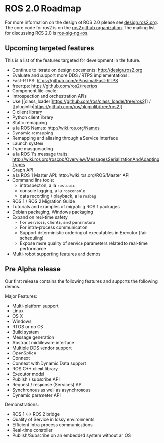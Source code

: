 # ROS 2.0 Roadmap

For more information on the design of ROS 2.0 please see [design.ros2.org](http://design.ros2.org).
The core code for ros2 is on the [ros2 github organization](https://github.com/ros2).
The mailing list for discussing ROS 2.0 is [ros-sig-ng-ros](https://groups.google.com/d/forum/ros-sig-ng-ros).

## Upcoming targeted features

This is a list of the features targeted for development in the future.

- Continue to iterate on design documents: http://design.ros2.org
- Evaluate and support more DDS / RTPS implementations:
 - Fast-RTPS: https://github.com/eProsima/Fast-RTPS
 - freertps: https://github.com/ros2/freertps
- Component life-cycle:
 - Introspection and orchestration APIs
- Use [[class_loader|https://github.com/ros/class_loader/tree/ros2]] / [[pluginlib|https://github.com/ros/pluginlib/tree/ros2]]
- C client library
- Python client library
- Static remapping
 - a la ROS Names: http://wiki.ros.org/Names
- Dynamic remapping
 - Remapping and aliasing through a Service interface
- Launch system
- Type masquerading
 - a la ROS 1's message traits: http://wiki.ros.org/roscpp/Overview/MessagesSerializationAndAdaptingTypes
- Graph API
 - a la ROS 1 Master API: http://wiki.ros.org/ROS/Master_API
- Command line tools:
  - introspection, a la `rostopic`
  - console logging, a la `rosconsole`
  - data recording / playback, a la `rosbag`
- ROS 1 / ROS 2 Migration Guide
 - Tutorials and examples of migrating ROS 1 packages
- Debian packaging, Windows packaging
- Expand on real-time safety
  - For services, clients, and parameters
  - For intra-process communication
  - Support deterministic ordering of executables in Executor (fair scheduling)
  - Expose more quality of service parameters related to real-time performance
- Multi-robot supporting features and demos

## Pre Alpha release

Our first release contains the following features and supports the following demos.

Major Features:
- Multi-platform support
 - Linux
 - OS X
 - Windows
 - RTOS or no OS
- Build system
- Message generation
- Abstract middleware interface
 - Multiple DDS vendor support
  - OpenSplice
  - Connext
  - Connext with Dynamic Data support
- ROS C++ client library
 - Executor model
 - Publish / subscribe API
 - Request / response (Services) API
  - Synchronous as well as asynchronous
 - Dynamic parameter API

Demonstrations:
- ROS 1 <-> ROS 2 bridge
- Quality of Service in lossy environments
- Efficient intra-process communications
- Real-time controller
- Publish/Subscribe on an embedded system without an OS
